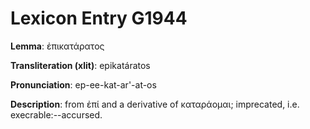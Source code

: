 # Lexicon Entry G1944

**Lemma**: ἐπικατάρατος

**Transliteration (xlit)**: epikatáratos

**Pronunciation**: ep-ee-kat-ar'-at-os

**Description**:
from ἐπί and a derivative of καταράομαι; imprecated, i.e. execrable:--accursed.
